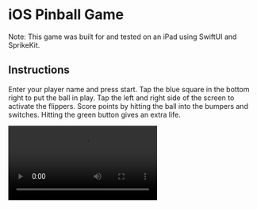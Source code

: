 # iOS Pinball Game

Note: This game was built for and tested on an iPad using SwiftUI and SprikeKit.

## Instructions
Enter your player name and press start. Tap the blue square in the bottom right to put the ball in play. Tap the left and right side of the screen to activate the flippers. Score points by hitting the ball into the bumpers and switches. Hitting the green button gives an extra life.

![Video of pinball gameplay](/images/game-play.mp4)
